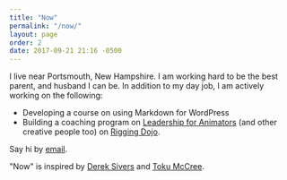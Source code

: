 ```yaml
---
title: "Now"
permalink: "/now/"
layout: page
order: 2
date: 2017-09-21 21:16 -0500
---
```

I live near Portsmouth, New Hampshire. I am working hard to be the best parent, and husband I can be. In addition to my day job, I am actively working on the following:

- Developing a course on using Markdown for WordPress
- Building a coaching program on [Leadership for Animators](http://www.riggingdojo.com/2017/08/19/leadership/) (and other creative people too) on [Rigging Dojo](http://www.riggingdojo.com).

Say hi by [email](mailto:chad@chadmoore.net).

"Now" is inspired by [Derek Sivers](https://sivers.org/now) and [Toku McCree](http://unexecutive.com/now).
